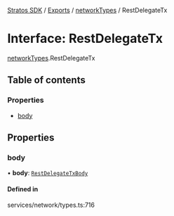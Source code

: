 [Stratos SDK](../README.md) / [Exports](../modules.md) / [networkTypes](../modules/networkTypes.md) / RestDelegateTx

# Interface: RestDelegateTx

[networkTypes](../modules/networkTypes.md).RestDelegateTx

## Table of contents

### Properties

- [body](networkTypes.RestDelegateTx.md#body)

## Properties

### body

• **body**: [`RestDelegateTxBody`](networkTypes.RestDelegateTxBody.md)

#### Defined in

services/network/types.ts:716
